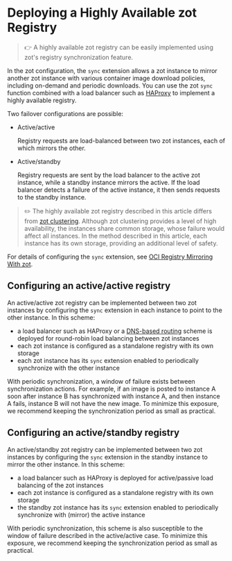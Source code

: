 # Deploying a Highly Available zot Registry

> :point_right: A highly available zot registry can be easily implemented using zot's registry synchronization feature.

In the zot configuration, the `sync` extension allows a zot instance to mirror another zot instance with various container image download policies, including on-demand and periodic downloads. You can use the zot `sync`  function combined with a load balancer such as [HAProxy](https://www.haproxy.com) to implement a highly available registry.

Two failover configurations are possible:

* Active/active

    Registry requests are load-balanced between two zot instances, each of which mirrors the other.

* Active/standby

    Registry requests are sent by the load balancer to the active zot instance, while a standby instance mirrors the active. If the load balancer detects a failure of the active instance, it then sends requests to the standby instance.

> :pencil2: The highly available zot registry described in this article differs from [zot clustering](clustering.md). Although zot clustering provides a level of high availability, the instances share common storage, whose failure would affect all instances. In the method described in this article, each instance has its own storage, providing an additional level of safety.

For details of configuring the `sync` extension, see [OCI Registry Mirroring With zot](mirroring.md).

## Configuring an active/active registry

An active/active zot registry can be implemented between two zot instances by configuring the `sync` extension in each instance to point to the other instance.  In this scheme:

* a load balancer such as HAProxy or a [DNS-based routing](https://coredns.io/plugins/loadbalance/) scheme is deployed for round-robin load balancing between zot instances
* each zot instance is configured as a standalone registry with its own storage
* each zot instance has its `sync` extension enabled to periodically synchronize with the other instance

With periodic synchronization, a window of failure exists between synchronization actions. For example, if an image is posted to instance A soon after instance B has synchronized with instance A, and then instance A fails, instance B will not have the new image.  To minimize this exposure, we recommend keeping the synchronization period as small as practical.


## Configuring an active/standby registry

An active/standby zot registry can be implemented between two zot instances by configuring the `sync` extension in the standby instance to mirror the other instance.  In this scheme:

* a load balancer such as HAProxy is deployed for active/passive load balancing of the zot instances
* each zot instance is configured as a standalone registry with its own storage
* the standby zot instance has its `sync` extension enabled to periodically synchronize with (mirror) the active instance

With periodic synchronization, this scheme is also susceptible to the window of failure described in the active/active case. To minimize this exposure, we recommend keeping the synchronization period as small as practical.